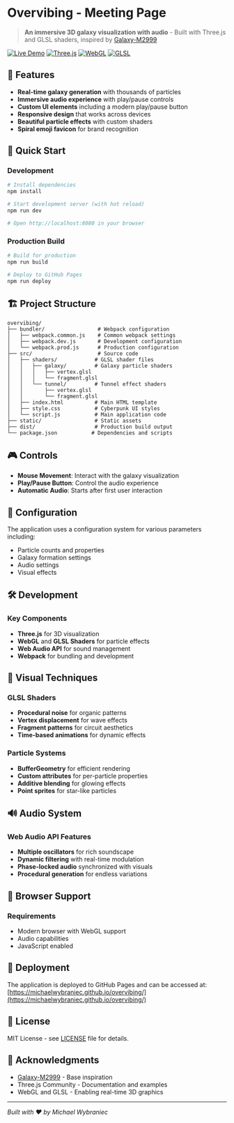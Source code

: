 # Overvibing - Meeting Page

> **An immersive 3D galaxy visualization with audio** - Built with Three.js and GLSL shaders, inspired by [Galaxy-M2999](https://github.com/the-halfbloodprince/Galaxy-M2999)

[![Live Demo](https://img.shields.io/badge/Demo-Live-brightgreen)](https://michaelwybraniec.github.io/overvibing/)
[![Three.js](https://img.shields.io/badge/Three.js-r132-blue)](https://threejs.org/)
[![WebGL](https://img.shields.io/badge/WebGL-Enabled-orange)](https://webgl.org/)
[![GLSL](https://img.shields.io/badge/GLSL-Shaders-purple)](https://www.khronos.org/opengl/wiki/OpenGL_Shading_Language)

## 🌟 Features

- **Real-time galaxy generation** with thousands of particles
- **Immersive audio experience** with play/pause controls
- **Custom UI elements** including a modern play/pause button
- **Responsive design** that works across devices
- **Beautiful particle effects** with custom shaders
- **Spiral emoji favicon** for brand recognition

## 🚀 Quick Start

### Development
```bash
# Install dependencies
npm install

# Start development server (with hot reload)
npm run dev

# Open http://localhost:8080 in your browser
```

### Production Build
```bash
# Build for production
npm run build

# Deploy to GitHub Pages
npm run deploy
```

## 🏗️ Project Structure

```
overvibing/
├── bundler/                 # Webpack configuration
│   ├── webpack.common.js    # Common webpack settings
│   ├── webpack.dev.js       # Development configuration
│   └── webpack.prod.js      # Production configuration
├── src/                     # Source code
│   ├── shaders/            # GLSL shader files
│   │   ├── galaxy/         # Galaxy particle shaders
│   │   │   ├── vertex.glsl
│   │   │   └── fragment.glsl
│   │   └── tunnel/         # Tunnel effect shaders
│   │       ├── vertex.glsl
│   │       └── fragment.glsl
│   ├── index.html          # Main HTML template
│   ├── style.css           # Cyberpunk UI styles
│   └── script.js           # Main application code
├── static/                 # Static assets
├── dist/                   # Production build output
└── package.json           # Dependencies and scripts
```

## 🎮 Controls

- **Mouse Movement**: Interact with the galaxy visualization
- **Play/Pause Button**: Control the audio experience
- **Automatic Audio**: Starts after first user interaction

## 🔧 Configuration

The application uses a configuration system for various parameters including:
- Particle counts and properties
- Galaxy formation settings
- Audio settings
- Visual effects

## 🛠️ Development

### Key Components
- **Three.js** for 3D visualization
- **WebGL** and **GLSL Shaders** for particle effects
- **Web Audio API** for sound management
- **Webpack** for bundling and development

## 🎨 Visual Techniques

### GLSL Shaders
- **Procedural noise** for organic patterns
- **Vertex displacement** for wave effects
- **Fragment patterns** for circuit aesthetics
- **Time-based animations** for dynamic effects

### Particle Systems
- **BufferGeometry** for efficient rendering
- **Custom attributes** for per-particle properties
- **Additive blending** for glowing effects
- **Point sprites** for star-like particles

## 🔊 Audio System

### Web Audio API Features
- **Multiple oscillators** for rich soundscape
- **Dynamic filtering** with real-time modulation
- **Phase-locked audio** synchronized with visuals
- **Procedural generation** for endless variations

## 📱 Browser Support

### Requirements
- Modern browser with WebGL support
- Audio capabilities
- JavaScript enabled

## 🚀 Deployment

The application is deployed to GitHub Pages and can be accessed at:
[https://michaelwybraniec.github.io/overvibing/](https://michaelwybraniec.github.io/overvibing/)

## 📄 License

MIT License - see [LICENSE](LICENSE) file for details.

## 🙏 Acknowledgments

- [Galaxy-M2999](https://github.com/the-halfbloodprince/Galaxy-M2999) - Base inspiration
- Three.js Community - Documentation and examples
- WebGL and GLSL - Enabling real-time 3D graphics

---

*Built with ❤️ by Michael Wybraniec* 